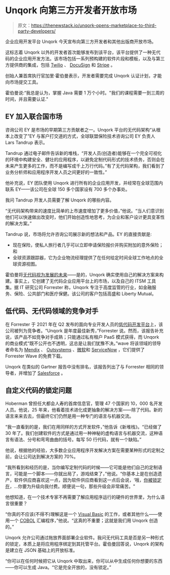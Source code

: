 # Unqork 向第三方开发者开放市场

> 原文：<https://thenewstack.io/unqork-opens-marketplace-to-third-party-developers/>

企业应用开发平台 Unqork 今天宣布向第三方开发者和其他出版商开放市场。

这标志着 Unqork 以外的开发者首次能够发布到该平台，该平台提供了一种无代码的企业应用开发方法。该市场包括一系列预构建的软件片段和模板，以及与第三方提供商的集成，包括 [Twilio](https://thenewstack.io/take-advantage-new-twilio-apis-cover-just-telephony/) 、 [DocuSign](https://thenewstack.io/digital-workflows-low-code-and-the-rise-of-citizen-developers/) 和 [Stripe](https://thenewstack.io/stripe-for-developer-payments-with-new-3scale-service/) 。

创始人兼首席执行官加里·霍伯曼表示，开发者需要完成 Unqork 认证计划，才能向市场提交工具。

霍伯曼说:“我总是认为，掌握 Java 需要 1 万个小时。"我们的课程需要一到三周的时间，并且需要认证."

## EY 加入联合国市场

咨询公司 EY 是市场的早期第三方贡献者之一。Unqork 平台的无代码架构“从根本上改变了”EY 与客户打交道的方式，全球联盟保险技术咨询公司 EY 负责人 Lars Tandrup 表示。

Tandrup 通过电子邮件告诉新的堆栈，“开发人员(创造者)能够在一个完全可视化的环境中构建安全、健壮的应用程序，以避免定制代码形式的技术债务，否则会在未来产生更多的工作，而不是编写成千上万行代码。”有了无代码架构，我们看到了业务分析师和应用程序开发人员之间更好的一致性。”

他补充说，EY 团队使用 Unqork 进行所有的企业应用开发，并经常在全球范围内联系 EY——该公司在全球 150 多个国家设有 700 多个办事处。

我问 Tandrup 开发人员需要了解 Unqork 的哪些内容。

“无代码架构带来的速度比简单的上市速度增加了更多价值，”他说。“当人们意识到他们可以快速做出改变时，他们开始创造性地思考，为企业和客户设计更具变革性的解决方案。”

Tandrup 说，市场将允许咨询公司展示新的想法和产品。EY 的直接贡献是:

*   现在保险，使私人旅行者几乎可以立即申请保险报价并购买附加的意外保险；和
*   全球资源跟踪器，它为企业物流经理提供了在任何给定时间全球工作地点的全球资源视图。

霍伯曼将[无代码视为发展的未来](https://thenewstack.io/what-everyone-gets-wrong-about-no-code/)——是的，Unqork 确实使用自己的解决方案来构建。事实上，它创建了无代码企业应用平台上的市场，以及自己的 ITSM 工具集。据 IT 研究公司 Forrester 称，Unqork 专注于高度监管的行业，如金融服务、保险、公共部门和医疗保健。该公司的客户包括高盛和 Liberty Mutual。

## 低代码、无代码领域的竞争对手

在 Forrester 于 2021 年在 Q2 发布的面向专业开发人员的[低代码开发平台](https://thenewstack.io/3-recommended-low-code-tools-for-application-development/)上，该公司被列为竞争者。“Unqork 是年度最佳新秀，”Forrester 说。然而，该报告补充说，该产品不如竞争对手成熟；只能通过私有租户 PaaS 模式获得，而 Unqork 的商业模式“既不公开也不透明，这总是让我们犹豫不决。”wave 将该领域的领导者命名为 [Mendix](https://thenewstack.io/mendix-takes-cloud-foundry-apps-platform-business-engineering/) 、 [Outsystems](https://thenewstack.io/outsystems-pushes-low-code-beyond-its-visual-basic-legacy/) 、[微软](https://thenewstack.io/microsoft-accelerates-the-journey-to-low-code/)和 [ServiceNow](https://thenewstack.io/servicenow-adds-incident-response-to-lightstep-observability/) ，它们提供了 Forrester Wave 的免费下载。

Unqork 在类似的 Gartner 报告中没有排名，该报告列出了与 Forrester 相同的领导者，并增加了 [Salesforce](https://thenewstack.io/lets-put-an-end-to-salesforce-change-paralysis/) 。

## 自定义代码的锁定问题

Hoberman 曾担任大都会人寿的首席信息官，管理 47 个国家的 10，000 名开发人员。他说，25 年来，他看着技术进化成更抽象的解决方案——除了代码。新的语言来来去去，但最终它们仍然是用一种专门的语言与机器交流。

“我一直看到的是，我们在用同样的方式开发软件，”他告诉《新堆栈》。“已经做了 30 年了。我们创建软件的方式是通过用一种神秘的虚构语言与机器交流，这种语言有语法、分号和弯弯曲曲的括号。每写 50 行代码，就有一个缺陷。”

他说，根据他的经验，大多数企业应用程序开发解决方案在需要某种形式的定制之前，会让公司达到解决方案的 70%。

“我所看到和经历的是，当你编写定制代码的时候——它可能是他们自己的定制语言，可能是一个脚本——你就出局了，游戏结束了，”他说。“你基本上是在创造遗产，软件供应商喜欢这一点，因为软件供应商看到这一点后会说，‘哦，[你被锁定在](https://thenewstack.io/lock-in-in-the-age-of-cloud-and-open-source/)，…你要为升级向我付费。顺便说一句，那些升级会非常痛苦。"

他想知道，在一个技术专家不再需要了解应用程序运行的硬件的世界里，为什么语言很重要？

“你真的不应该(不得不)理解这是一个 [Visual Basic](https://thenewstack.io/visual-basic-lingers-on/) 的工作，或者其他什么——使用一个 [COBOL](https://thenewstack.io/going-from-cobol-to-cloud-native/) 汇编程序，”他说。“这真的不重要；这就是我们用 Unqork 创造的。”

Unqork 允许公司通过拖放界面部署企业软件。我问无代码工具是否是另一种形式的锁定，本质上是将应用程序绑定到其托管平台。霍伯曼回答说，Unqork 的架构是建立在 JSON 基础上的开放标准。

“你可以在任何时候把它从 Unqork 中取出来，你可以从中生成任何你想要的东西——你可以生成 Java。“它是完全开放的，没有锁定。”

<svg xmlns:xlink="http://www.w3.org/1999/xlink" viewBox="0 0 68 31" version="1.1"><title>Group</title> <desc>Created with Sketch.</desc></svg>
